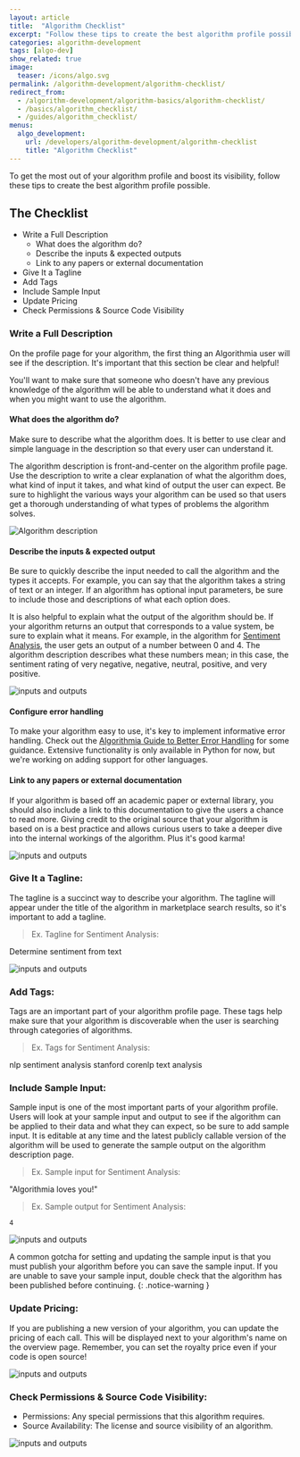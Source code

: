 ```yaml
---
layout: article
title:  "Algorithm Checklist"
excerpt: "Follow these tips to create the best algorithm profile possible."
categories: algorithm-development
tags: [algo-dev]
show_related: true
image:
  teaser: /icons/algo.svg
permalink: /algorithm-development/algorithm-checklist/
redirect_from:
  - /algorithm-development/algorithm-basics/algorithm-checklist/
  - /basics/algorithm_checklist/
  - /guides/algorithm_checklist/
menus:
  algo_development:
    url: /developers/algorithm-development/algorithm-checklist
    title: "Algorithm Checklist"
---
```


To get the most out of your algorithm profile and boost its visibility, follow these tips to create the best algorithm profile possible.

## The Checklist

* Write a Full Description
  * What does the algorithm do?
  * Describe the inputs & expected outputs
  * Link to any papers or external documentation
* Give It a Tagline
* Add Tags
* Include Sample Input
* Update Pricing
* Check Permissions & Source Code Visibility


### Write a Full Description

On the profile page for your algorithm, the first thing an Algorithmia user will see if the description. It's important that this section be clear and helpful!

You'll want to make sure that someone who doesn't have any previous knowledge of the algorithm will be able to understand what it does and when you might want to use the algorithm.

#### What does the algorithm do?

Make sure to describe what the algorithm does. It is better to use clear and simple language in the description so that every user can understand it.

The algorithm description is front-and-center on the algorithm profile page. Use the description to write a clear explanation of what the algorithm does, what kind of input it takes, and what kind of output the user can expect. Be sure to highlight the various ways your algorithm can be used so that users get a thorough understanding of what types of problems the algorithm solves.

<img src="{{site.cdnurl}}{{site.baseurl}}/images/post_images/algorithm_checklist/description.png" alt="Algorithm description" class="syn-image-responsive">

#### Describe the inputs & expected output

Be sure to quickly describe the input needed to call the algorithm and the types it accepts. For example, you can say that the algorithm takes a string of text or an integer. If an algorithm has optional input parameters, be sure to include those and descriptions of what each option does.

It is also helpful to explain what the output of the algorithm should be. If your algorithm returns an output that corresponds to a value system, be sure to explain what it means. For example, in the algorithm for [Sentiment Analysis](https://algorithmia.com/blog/introduction-sentiment-analysis), the user gets an output of a number between 0 and 4. The algorithm description describes what these numbers mean; in this case, the sentiment rating of very negative, negative, neutral, positive, and very positive.

<img src="{{site.cdnurl}}{{site.baseurl}}/images/post_images/algorithm_checklist/io.png" alt="inputs and outputs" class="syn-image-responsive">

#### Configure error handling

To make your algorithm easy to use, it's key to implement informative error handling. Check out the [Algorithmia Guide to Better Error Handling]({{site.baseurl}}/algorithm-development/algorithm-errors) for some guidance. Extensive functionality is only available in Python for now, but we're working on adding support for other languages.

#### Link to any papers or external documentation

If your algorithm is based off an academic paper or external library, you should also include a link to this documentation to give the users a chance to read more. Giving credit to the original source that your algorithm is based on is a best practice and allows curious users to take a deeper dive into the internal workings of the algorithm. Plus it's good karma!

<img src="{{site.cdnurl}}{{site.baseurl}}/images/post_images/algorithm_checklist/credits.png" alt="inputs and outputs" class="syn-image-responsive">

### Give It a Tagline:

The tagline is a succinct way to describe your algorithm. The tagline will appear under the title of the algorithm in marketplace search results, so it's important to add a tagline.

> Ex. Tagline for Sentiment Analysis:

Determine sentiment from text

<img src="{{site.cdnurl}}{{site.baseurl}}/images/post_images/algorithm_checklist/search.png" alt="inputs and outputs" class="syn-image-responsive">

### Add Tags:

Tags are an important part of your algorithm profile page. These tags help make sure that your algorithm is discoverable when the user is searching through categories of algorithms.

> Ex. Tags for Sentiment Analysis:

nlp
sentiment analysis
stanford corenlp
text analysis

### Include Sample Input:

Sample input is one of the most important parts of your algorithm profile. Users will look at your sample input and output to see if the algorithm can be applied to their data and what they can expect, so be sure to add sample input. It is editable at any time and the latest publicly callable version of the algorithm will be used to generate the sample output on the algorithm description page.

> Ex. Sample input for Sentiment Analysis:

"Algorithmia loves you!"

> Ex. Sample output for Sentiment Analysis:

`4`

<img src="{{site.cdnurl}}{{site.baseurl}}/images/post_images/algorithm_checklist/sample_input.png" alt="inputs and outputs" class="syn-image-responsive">

A common gotcha for setting and updating the sample input is that you must publish your algorithm before you can save the sample input. If you are unable to save your sample input, double check that the algorithm has been published before continuing.
{: .notice-warning }

### Update Pricing:

If you are publishing a new version of your algorithm, you can update the pricing of each call. This will be displayed next to your algorithm's name on the overview page. Remember, you can set the royalty price even if your code is open source!

<img src="{{site.cdnurl}}{{site.baseurl}}/images/post_images/algorithm_checklist/cost.png" alt="inputs and outputs" class="syn-image-responsive">

### Check Permissions & Source Code Visibility:

* Permissions: Any special permissions that this algorithm requires.
* Source Availability: The license and source visibility of an algorithm.

<img src="{{site.cdnurl}}{{site.baseurl}}/images/post_images/algorithm_checklist/permissions.png" alt="inputs and outputs" class="syn-image-responsive">
